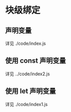 # 块级绑定

## 声明变量

详见 ./code/index.js

## 使用 const 声明变量

详见 ../code/index2.js

## 使用 let 声明变量

详见 ./code/index1.js